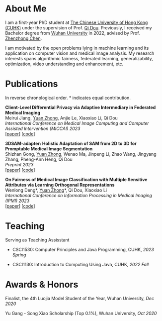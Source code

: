 # About Me

I am a first-year PhD student at [The Chinese University of Hong Kong (CUHK)](https://www.cuhk.edu.hk/english/index.html) under the supervision of Prof. [Qi Dou](https://www.cse.cuhk.edu.hk/~qdou/). Previously, I received my Bachelor degree from [Wuhan University](https://www.whu.edu.cn/) in 2022, advised by Prof. [Zhenzhong Chen](http://iip.whu.edu.cn/).

I am motivated by the open problems lying in machine learning and its application on computer vision and medical image analysis. My research interests spans algorithmic fairness, federated learning, generalizability, optimization, video understanding and enhancement, etc.

# Publications

In reverse chronological order. \* indicates equal contribution.

**Client-Level Differential Privacy via Adaptive Intermediary in Federated Medical Imaging**<br />Meirui Jiang, <u>Yuan Zhong</u>, Anjie Le, Xiaoxiao Li, Qi Dou<br />*International Conference on Medical Image Computing and Computer Assisted Intervention (MICCAI) 2023*<br />
[[paper](https://arxiv.org/abs/2307.12542)] [[code](https://github.com/med-air/Client-DP-FL)]

**3DSAM-adapter: Holistic Adaptation of SAM from 2D to 3D for Promptable Medical Image Segmentation**<br />Shizhan Gong, <u>Yuan Zhong</u>, Wenao Ma, Jinpeng Li, Zhao Wang, Jingyang Zhang, Pheng-Ann Heng, Qi Dou<br />*Preprint 2023*<br />[[paper](https://arxiv.org/abs/2306.13465)] [[code](https://github.com/med-air/3DSAM-adapter)]

**On Fairness of Medical Image Classification with Multiple Sensitive Attributes via Learning Orthogonal Representations**<br />Wenlong Deng\*, <u>Yuan Zhong</u>\*, Qi Dou, Xiaoxiao Li<br />*International Conference on Information Processing in Medical Imaging (IPMI) 2023*<br />[[paper](https://arxiv.org/abs/2301.01481)] [[code](https://github.com/vengdeng/FCRO)]

# Teaching

Serving as Teaching Assisstant

- CSCI1530: Computer Principles and Java Programming, CUHK, *2023 Spring*

- CSCI1130: Introduction to Computing Using Java, CUHK, *2022 Fall*

# Awards & Honors

Finalist, the 4th Luojia Model Student of the Year, Wuhan University, *Dec 2020*

Yu Gang - Song Xiao Scholarship (Top 0.1%), Wuhan University, *Oct 2020*


